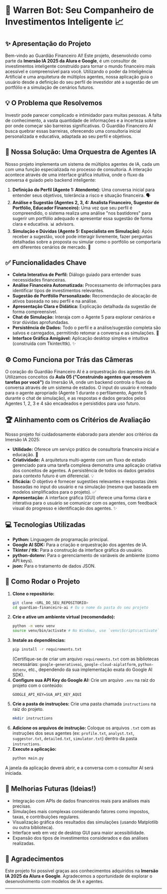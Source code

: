 # 🤖 Warren Bot: Seu Companheiro de Investimentos Inteligente 📈

## ✨ Apresentação do Projeto

Bem-vindo ao Guardião Financeiro AI! Este projeto, desenvolvido como parte da **Imersão IA 2025 da Alura e Google**, é um consultor de investimentos inteligente construído para tornar o mundo financeiro mais acessível e compreensível para você. Utilizando o poder da Inteligência Artificial e uma arquitetura de múltiplos agentes, nossa aplicação guia o usuário desde a definição do seu perfil de investidor até a sugestão de um portfólio e a simulação de cenários futuros.

## 💡 O Problema que Resolvemos

Investir pode parecer complicado e intimidador para muitas pessoas. A falta de conhecimento, a vasta quantidade de informações e a incerteza sobre por onde começar são barreiras significativas. O Guardião Financeiro AI busca quebrar essas barreiras, oferecendo uma consultoria inicial personalizada e educativa, adaptada ao seu perfil e objetivos.

## 🧠 Nossa Solução: Uma Orquestra de Agentes IA

Nosso projeto implementa um sistema de múltiplos agentes de IA, cada um com uma função especializada no processo de consultoria. A interação acontece através de uma interface gráfica intuitiva, onde o fluxo da conversa é guiado pelo backend inteligente:

1.  **Definição do Perfil (Agente 1: Atendente):** Uma conversa inicial para entender seus objetivos, tolerância a risco e situação financeira. 🗣️
2.  **Análise e Sugestão (Agentes 2, 3, 4: Analista Financeiro, Sugestor de Portfólio, Educador Financeiro):** Uma vez que seu perfil é compreendido, o sistema realiza uma análise "nos bastidores" para sugerir um portfólio adequado e apresentar essa sugestão de forma clara e educativa. 📊 advisors.
3.  **Simulação e Dúvidas (Agente 5: Especialista em Simulação):** Após receber a sugestão, você pode interagir livremente, fazer perguntas detalhadas sobre a proposta ou simular como o portfólio se comportaria em diferentes cenários de mercado. 🔮

## ✅ Funcionalidades Chave

* **Coleta Interativa de Perfil:** Diálogo guiado para entender suas necessidades financeiras.
* **Análise Financeira Automatizada:** Processamento de informações para identificar tipos de investimentos relevantes.
* **Sugestão de Portfólio Personalizado:** Recomendação de alocação de ativos baseada no seu perfil e na análise.
* **Apresentação Clara e Didática:** Explicação detalhada da sugestão de forma compreensível.
* **Chat de Simulação:** Interaja com o Agente 5 para explorar cenários e tirar dúvidas aprofundadas.
* **Persistência de Dados:** Todo o perfil e a análise/sugestão completa são salvos e carregados, permitindo retomar a conversa e as simulações. 💾
* **Interface Gráfica Amigável:** Aplicação desktop simples e intuitiva (construída com Tkinter/ttk). ✨

## ⚙️ Como Funciona por Trás das Câmeras

O coração do Guardião Financeiro AI é a orquestração dos agentes de IA. Utilizamos conceitos da **Aula 05 ("Construindo agentes que resolvem tarefas por você")** da Imersão IA, onde um backend controla o fluxo da conversa através de um sistema de estados. O input do usuário é roteado para o agente apropriado (Agente 1 durante o perfilamento, Agente 5 durante o chat de simulação), e as respostas e dados gerados pelos Agentes 1, 2, 3 e 4 são encadeados e persistidos para uso futuro.

## 🏆 Alinhamento com os Critérios de Avaliação

Nosso projeto foi cuidadosamente elaborado para atender aos critérios da Imersão IA 2025:

* **Utilidade:** Oferece um serviço prático de consultoria financeira inicial e educação. 🤝
* **Criatividade:** A arquitetura multi-agente com um fluxo de estado gerenciado para uma tarefa complexa demonstra uma aplicação criativa dos conceitos de agentes. A persistência de todos os dados gerados para contexto futuro é um diferencial. 💡
* **Eficácia:** O objetivo é fornecer sugestões relevantes e respostas úteis baseadas no input do usuário e na simulação (mesmo que baseada em modelos simplificados para o projeto). ✅
* **Apresentação:** A interface gráfica (GUI) oferece uma forma clara e interativa para o usuário se comunicar com os agentes, com feedback visual do progresso e identificação dos agentes. ✨

## 💻 Tecnologias Utilizadas

* **Python:** Linguagem de programação principal.
* **Google AI SDK:** Para a criação e orquestração dos agentes de IA.
* **Tkinter / ttk:** Para a construção da interface gráfica do usuário.
* **python-dotenv:** Para o gerenciamento de variáveis de ambiente (como API keys).
* **json:** Para o tratamento de dados JSON.

## 🚀 Como Rodar o Projeto

1.  **Clone o repositório:**
    ```bash
    git clone <URL_DO_SEU_REPOSITORIO>
    cd guardiao-financeiro-ai # Ou o nome da pasta do seu projeto
    ```
2.  **Crie e ative um ambiente virtual (recomendado):**
    ```bash
    python -m venv venv
    source venv/bin/activate # No Windows, use `venv\Scripts\activate`
    ```
3.  **Instale as dependências:**
    ```bash
    pip install -r requirements.txt
    ```
    (Certifique-se de criar um arquivo `requirements.txt` com as bibliotecas necessárias: `google-generativeai`, `google-cloud-aiplatform`, `python-dotenv`, etc., dependendo da sua implementação exata do Google AI SDK).
4.  **Configure sua API Key do Google AI:** Crie um arquivo `.env` na raiz do projeto com o conteúdo:
    ```dotenv
    GOOGLE_API_KEY=SUA_API_KEY_AQUI
    ```
5.  **Crie a pasta de instruções:** Crie uma pasta chamada `instructions` na raiz do projeto.
    ```bash
    mkdir instructions
    ```
6.  **Adicione os arquivos de instrução:** Coloque os arquivos `.txt` com as instruções dos seus agentes (ex: `profile.txt`, `analyst.txt`, `suggestor.txt`, `detailed.txt`, `simulator.txt`) dentro da pasta `instructions`.
7.  **Execute a aplicação:**
    ```bash
    python main.py
    ```

A janela da aplicação deverá abrir, e a conversa com o consultor AI será iniciada.

## 🌟 Melhorias Futuras (Ideias!)

* Integração com APIs de dados financeiros reais para análises mais precisas.
* Simulações mais complexas considerando fatores como impostos, taxas, e contribuições regulares.
* Visualização gráfica dos resultados das simulações (usando Matplotlib ou outra biblioteca).
* Interface web em vez de desktop GUI para maior acessibilidade.
* Expansão dos tipos de investimentos considerados e das análises realizadas.

## 👋 Agradecimentos

Este projeto foi possível graças aos conhecimentos adquiridos na **Imersão IA 2025 da Alura e Google**. Agradecemos a oportunidade de explorar o desenvolvimento com modelos de IA e agentes.

---
